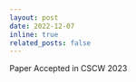 ```yaml
---
layout: post
date: 2022-12-07
inline: true
related_posts: false
---
```


Paper Accepted in CSCW 2023
